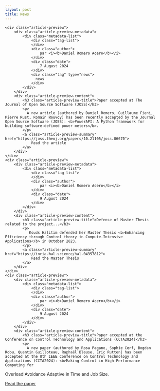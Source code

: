 ```yaml
---
layout: post
title: News
---
```


<div class="article-preview-list">

    <div class="article-preview">
        <div class="article-preview-metadata">
            <div class="metadata-list">
                <div class="tag-list">
                </div>
                <div class="author">
                    par <i><b>Daniel Romero Acero</b></i>
                </div>
                <div class="date">
                    7 August 2024
                </div>
                <div class="tag" type="news">
                  news
                </div>
            </div>
        </div>
        <div class="article-preview-content">
            <h3 class="article-preview-title">Paper accepted at The Journal of Open Source Software (JOSS)</h3>
            <p>
              A new article (authored by Daniel Romero, Guillaume Fieni, Pierre Rust, Romain Rouvoy) has been recently accepted by the Journal Open Source Software (JOSS): <b>PowerAPI: A Python framework for building software-defined power meters</b>.
            </p>
            <a class="article-preview-summary" href="https://joss.theoj.org/papers/10.21105/joss.06670">
                Read the article
            </a>
        </div>
    </div>
    <div class="article-preview">
        <div class="article-preview-metadata">
            <div class="metadata-list">
                <div class="tag-list">
                </div>
                <div class="author">
                    par <i><b>Daniel Romero Acero</b></i>
                </div>
                <div class="date">
                    9 August 2024
                </div>
            </div>
        </div>
        <div class="article-preview-content">
            <h3 class="article-preview-title">Defense of Master Thesis related to the project...</h3>
            <p>
               Kouds Halitim defended her Master Thesis <b>Enhancing Efficiency through Control theory in Compute-Intensive Applications</b> in October 2023.
            </p>
            <a class="article-preview-summary" href="https://inria.hal.science/hal-04357812">
                Read the Master Thesis
            </a>
        </div>
    </div>
    <div class="article-preview">
        <div class="article-preview-metadata">
            <div class="metadata-list">
                <div class="tag-list">
                </div>
                <div class="author">
                    par <i><b>Daniel Romero Acero</b></i>
                </div>
                <div class="date">
                    9 August 2024
                </div>
            </div>
        </div>
        <div class="article-preview-content">
            <h3 class="article-preview-title">Paper accepted at the Conference on Control Technology and Applications (CCTA2024)</h3>
            <p>
              A new paper (authored by Rosa Pagano, Sophie Cerf, Bogdan Robu, Quentin Guilloteau, Raphaël Bleuse, Éric Rutten) has been accepted at the 8th IEEE Conference on Control Technology and Applications (CCTA2024): <b>Making Control in High Performance Computing for
Overload Avoidance Adaptive in Time and Job Size</b>.
            </p>
            <a class="article-preview-summary" href="https://hal.science/hal-04669743/file/2024%20CCTA%20-%20Adaptive%20PI%20Cigri.pdf">
                Read the paper
            </a>
        </div>
    </div>
</div>
